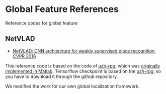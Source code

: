 # Global Feature References
Reference codes for global feature


## NetVLAD

* [NetVLAD: CNN architecture for weakly supervised place recognition, CVPR 2016](https://openaccess.thecvf.com/content_cvpr_2016/papers/Arandjelovic_NetVLAD_CNN_Architecture_CVPR_2016_paper.pdf)

This reference code is based on the code of [uzh-rpg](https://github.com/uzh-rpg/netvlad_tf_open), which was [originally implemented in Matlab](https://github.com/Relja/netvlad).
Tensorflow checkpoint is based on the [uzh-rpg](https://github.com/uzh-rpg/netvlad_tf_open), so you have to download it through the github repository. 

We modified the work for our own global localization framework. 